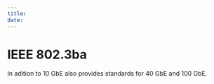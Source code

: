 ```yaml
---
title: 
date: 
---
```


# IEEE 802.3ba

In adition to 10 GbE also provides standards for 40 GbE and 100 GbE.

